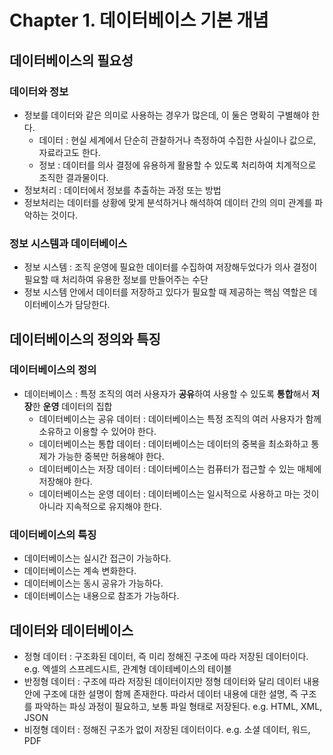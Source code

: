 # Chapter 1. 데이터베이스 기본 개념

## 데이터베이스의 필요성
### 데이터와 정보
- 정보를 데이터와 같은 의미로 사용하는 경우가 많은데, 이 둘은 명확히 구별해야 한다.  
    - 데이터 : 현실 세계에서 단순히 관찰하거나 측정하여 수집한 사실이나 값으로, 자료라고도 한다.  
    - 정보 : 데이터를 의사 결정에 유용하게 활용할 수 있도록 처리하여 치계적으로 조직한 결과물이다.  
- 정보처리 : 데이터에서 정보를 추출하는 과정 또는 방법  
- 정보처리는 데이터를 상황에 맞게 분석하거나 해석하여 데이터 간의 의미 관계를 파악하는 것이다.  

### 정보 시스템과 데이터베이스
- 정보 시스템 : 조직 운영에 필요한 데이터를 수집하여 저장해두었다가 의사 결정이 필요할 때 처리하여 유용한 정보를 만들어주는 수단  
- 정보 시스템 안에서 데이터를 저장하고 있다가 필요할 때 제공하는 핵심 역할은 데이터베이스가 담당한다.  

## 데이터베이스의 정의와 특징
### 데이터베이스의 정의
- 데이터베이스 : 특정 조직의 여러 사용자가 **공유**하여 사용할 수 있도록 **통합**해서 **저장**한 **운영** 데이터의 집합  
    - 데이터베이스는 공유 데이터 : 데이터베이스는 특정 조직의 여러 사용자가 함께 소유하고 이용할 수 있어야 한다.  
    - 데이터베이스는 통합 데이터 : 데이터베이스는 데이터의 중복을 최소화하고 통제가 가능한 중복만 허용해야 한다.  
    - 데이터베이스는 저장 데이터 : 데이터베이스는 컴퓨터가 접근할 수 있는 매체에 저장해야 한다.  
    - 데이터베이스는 운영 데이터 : 데이터베이스는 일시적으로 사용하고 마는 것이 아니라 지속적으로 유지해야 한다.  

### 데이터베이스의 특징
- 데이터베이스는 실시간 접근이 가능하다.  
- 데이터베이스는 계속 변화한다.  
- 데이터베이스는 동시 공유가 가능하다.  
- 데이터베이스는 내용으로 참조가 가능하다.  

## 데이터와 데이터베이스
- 정형 데이터 : 구조화된 데이터, 즉 미리 정해진 구조에 따라 저장된 데이터이다. e.g. 엑셀의 스프레드시트, 관계형 데이테베이스의 테이블  
- 반정형 데이터 : 구조에 따라 저장된 데이터이지만 정형 데이터와 달리 데이터 내용 안에 구조에 대한 설명이 함께 존재한다. 따라서 데이터 내용에 대한 설명, 즉 구조를 파악하는 파싱 과정이 필요하고, 보통 파일 형태로 저장된다. e.g. HTML, XML, JSON  
- 비정형 데이터 : 정해진 구조가 없이 저장된 데이터이다. e.g. 소셜 데이터, 워드, PDF